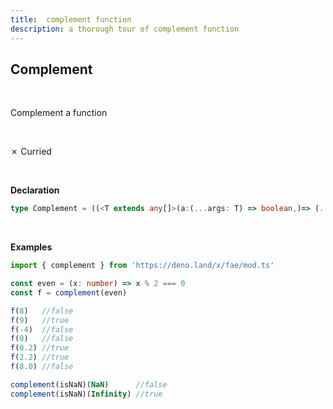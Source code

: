 ```yaml
---
title:  complement function
description: a thorough tour of complement function
---
```

## Complement 
<br>

Complement a function

<br>

&cross; Curried

<br>

**Declaration**

```typescript
type Complement = ((<T extends any[]>(a:(...args: T) => boolean,)=> (...args: T) => boolean))
```
<br>

**Examples**
```typescript
import { complement } from 'https://deno.land/x/fae/mod.ts'

const even = (x: number) => x % 2 === 0
const f = complement(even)

f(8)   //false
f(9)   //true
f(-4)  //false
f(0)   //false
f(0.2) //true
f(2.2) //true
f(8.0) //false

complement(isNaN)(NaN)      //false
complement(isNaN)(Infinity) //true
```
